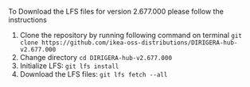 To Download the LFS files for version 2.677.000 please follow the instructions

1. Clone the repository by running following command on terminal `git clone https://github.com/ikea-oss-distributions/DIRIGERA-hub-v2.677.000`
2. Change directory `cd DIRIGERA-hub-v2.677.000`
3. Initialize LFS: `git lfs install`
4. Download the LFS files: `git lfs fetch --all`

